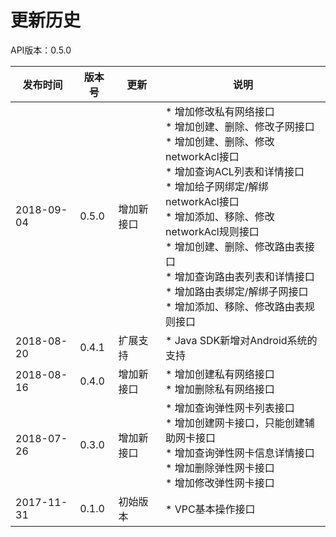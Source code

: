 # 更新历史 #
API版本：0.5.0

|发布时间|版本号|更新|说明|
|---|---|---|---|
|2018-09-04|0.5.0|增加新接口|* 增加修改私有网络接口<br>* 增加创建、删除、修改子网接口<br>* 增加创建、删除、修改networkAcl接口<br>* 增加查询ACL列表和详情接口<br>* 增加给子网绑定/解绑networkAcl接口<br>* 增加添加、移除、修改networkAcl规则接口<br>* 增加创建、删除、修改路由表接口<br>* 增加查询路由表列表和详情接口<br>* 增加路由表绑定/解绑子网接口<br>* 增加添加、移除、修改路由表规则接口|
|2018-08-20|0.4.1|扩展支持|* Java SDK新增对Android系统的支持|
|2018-08-16|0.4.0|增加新接口|* 增加创建私有网络接口<br>* 增加删除私有网络接口|
|2018-07-26|0.3.0|增加新接口|* 增加查询弹性网卡列表接口<br>* 增加创建网卡接口，只能创建辅助网卡接口<br>* 增加查询弹性网卡信息详情接口<br>* 增加删除弹性网卡接口<br>* 增加修改弹性网卡接口|
|2017-11-31|0.1.0|初始版本|* VPC基本操作接口|
